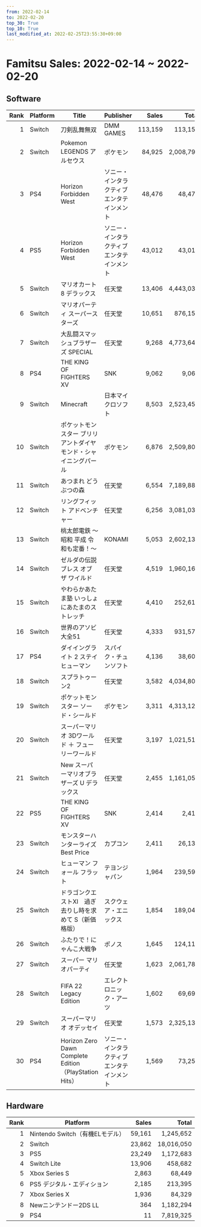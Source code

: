 ```yaml
---
from: 2022-02-14
to: 2022-02-20
top_30: True
top_10: True
last_modified_at: 2022-02-25T23:55:30+09:00
---
```

# Famitsu Sales: 2022-02-14 ~ 2022-02-20
## Software
| Rank | Platform | Title | Publisher | Sales | Total | Rate | New |
| -: | -- | -- | -- | -: | -: | -: | -- |
| 1 | Switch | 刀剣乱舞無双 | DMM GAMES | 113,159 | 113,159 | 20% | **New** |
| 2 | Switch | Pokemon LEGENDS アルセウス | ポケモン | 84,925 | 2,008,795 | 20% |  |
| 3 | PS4 | Horizon Forbidden West | ソニー・インタラクティブエンタテインメント | 48,476 | 48,476 | 60% | **New** |
| 4 | PS5 | Horizon Forbidden West | ソニー・インタラクティブエンタテインメント | 43,012 | 43,012 | 40% | **New** |
| 5 | Switch | マリオカート8 デラックス | 任天堂 | 13,406 | 4,443,032 | 20% |  |
| 6 | Switch | マリオパーティ スーパースターズ | 任天堂 | 10,651 | 876,158 | 20% |  |
| 7 | Switch | 大乱闘スマッシュブラザーズ SPECIAL | 任天堂 | 9,268 | 4,773,647 | 20% |  |
| 8 | PS4 | THE KING OF FIGHTERS XV | SNK | 9,062 | 9,062 | 40% | **New** |
| 9 | Switch | Minecraft | 日本マイクロソフト | 8,503 | 2,523,455 | 20% |  |
| 10 | Switch | ポケットモンスター ブリリアントダイヤモンド・シャイニングパール | ポケモン | 6,876 | 2,509,802 | 20% |  |
| 11 | Switch | あつまれ どうぶつの森 | 任天堂 | 6,554 | 7,189,885 | 20% |  |
| 12 | Switch | リングフィット アドベンチャー | 任天堂 | 6,256 | 3,081,033 | 20% |  |
| 13 | Switch | 桃太郎電鉄 〜昭和 平成 令和も定番！〜 | KONAMI | 5,053 | 2,602,131 | 20% |  |
| 14 | Switch | ゼルダの伝説 ブレス オブ ザ ワイルド | 任天堂 | 4,519 | 1,960,168 | 20% |  |
| 15 | Switch | やわらかあたま塾 いっしょにあたまのストレッチ | 任天堂 | 4,410 | 252,619 | 20% |  |
| 16 | Switch | 世界のアソビ大全51 | 任天堂 | 4,333 | 931,577 | 20% |  |
| 17 | PS4 | ダイイングライト 2 ステイ ヒューマン | スパイク・チュンソフト | 4,136 | 38,602 | 20% |  |
| 18 | Switch | スプラトゥーン2 | 任天堂 | 3,582 | 4,034,805 | 20% |  |
| 19 | Switch | ポケットモンスター ソード・シールド | ポケモン | 3,311 | 4,313,123 | 20% |  |
| 20 | Switch | スーパーマリオ 3Dワールド ＋ フューリーワールド | 任天堂 | 3,197 | 1,021,510 | 20% |  |
| 21 | Switch | New スーパーマリオブラザーズ U デラックス | 任天堂 | 2,455 | 1,161,059 | 20% |  |
| 22 | PS5 | THE KING OF FIGHTERS XV | SNK | 2,414 | 2,414 | 60% | **New** |
| 23 | Switch | モンスターハンターライズ Best Price | カプコン | 2,411 | 26,135 | 20% |  |
| 24 | Switch | ヒューマン フォール フラット | テヨンジャパン | 1,964 | 239,596 | 20% |  |
| 25 | Switch | ドラゴンクエストXI　過ぎ去りし時を求めて S（新価格版） | スクウェア・エニックス | 1,854 | 189,043 | 20% |  |
| 26 | Switch | ふたりで！にゃんこ大戦争 | ポノス | 1,645 | 124,119 | 20% |  |
| 27 | Switch | スーパー マリオパーティ | 任天堂 | 1,623 | 2,061,783 | 20% |  |
| 28 | Switch | FIFA 22 Legacy Edition | エレクトロニック・アーツ | 1,602 | 69,698 | 20% |  |
| 29 | Switch | スーパーマリオ オデッセイ | 任天堂 | 1,573 | 2,325,132 | 20% |  |
| 30 | PS4 | Horizon Zero Dawn Complete Edition（PlayStation Hits） | ソニー・インタラクティブエンタテインメント | 1,569 | 73,256 | 20% |  |

## Hardware
| Rank | Platform | Sales | Total |
| -: | -- | -: | -: |
| 1 | Nintendo Switch（有機ELモデル） | 59,161 | 1,245,652 |
| 2 | Switch | 23,862 | 18,016,050 |
| 3 | PS5 | 23,249 | 1,172,683 |
| 4 | Switch Lite | 13,906 | 458,682 |
| 5 | Xbox Series S | 2,863 | 68,449 |
| 6 | PS5 デジタル・エディション | 2,185 | 213,395 |
| 7 | Xbox Series X | 1,936 | 84,329 |
| 8 | Newニンテンドー2DS LL | 364 | 1,182,294 |
| 9 | PS4 | 11 | 7,819,325 |